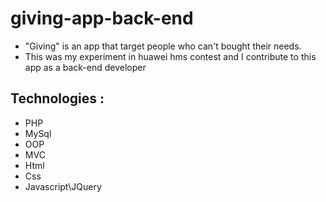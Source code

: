 # giving-app-back-end
- "Giving" is an app that target people who can't bought their needs.
- This was my experiment in huawei  hms contest and I contribute to this app as a back-end developer

## Technologies :
- PHP
- MySql
- OOP
- MVC
- Html
- Css
- Javascript\JQuery
